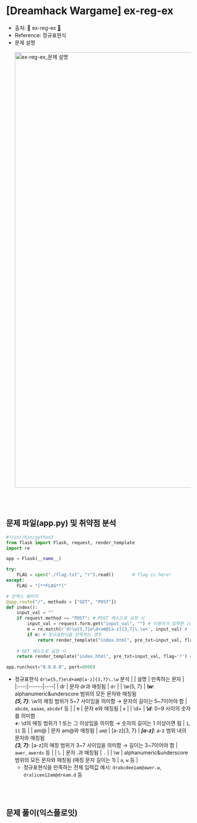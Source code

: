 # [Dreamhack Wargame] ex-reg-ex
* 출처: 🚩 ex-reg-ex [🔗](https://dreamhack.io/wargame/challenges/834/)
* Reference: 정규표현식
* 문제 설명
  <br/><br/>
  <img width="1184" alt="ex-reg-ex_문제 설명" src="https://github.com/augustf86/Today_I_Learn/assets/122844932/50007b1c-f472-442e-a14a-6dffd4ab1ab5">

<br/><br/>

## 문제 파일(app.py) 및 취약점 분석
```python
#!/usr/bin/python3
from flask import Flask, request, render_template
import re

app = Flask(__name__)

try:
    FLAG = open("./flag.txt", "r").read()       # flag is here!
except:
    FLAG = "[**FLAG**]"

# 인덱스 페이지
@app.route("/", methods = ["GET", "POST"])
def index():
    input_val = ""
    if request.method == "POST": # POST 메소드로 요청 시
        input_val = request.form.get("input_val", "") # 이용자가 입력한 input_val 값을 가져옴
        m = re.match(r'dr\w{5,7}e\d+am@[a-z]{3,7}\.\w+', input_val) # 이용자의 입력 값이 정규표현식을 만족하는지 확인함
        if m: # 정규표현식을 만족하는 경우
            return render_template("index.html", pre_txt=input_val, flag=FLAG) # 화면에 이용자의 입력값과 FLAG를 출력함
    
    # GET 메소드로 요청 시
    return render_template("index.html", pre_txt=input_val, flag='?') # 화면에 이용자의 입력값과 Flag: ?를 출력함

app.run(host="0.0.0.0", port=8000)
```
* 정규표현식 ```dr\w{5,7}e\d+am@[a-z]{3,7}\.\w``` 분석
    | | 설명 | 만족하는 문자 |
    |:---:|------|----|
    | dr | 문자 dr과 매칭됨 | ```dr``` |
    | \w{5, 7} | ***\w***: alphanumeric&underscore 범위의 모든 문자와 매칭됨 <br/> ***{5, 7}***: \w의 매칭 범위가 5~7 사이임을 의미함 → 문자의 길이는 5~7이어야 함 | ```abcde```, ```aaaae```, ```abcdef``` 등 |
    | e | 문자 e와 매칭됨 | ```e``` |
    | \d+ | ***\d***: 0~9 사이의 숫자를 의미함 <br/> ***+***: \d의 매칭 범위가 1 또는 그 이상임을 의미함 → 숫자의 길이는 1 이상이면 됨 | ```1```, ```11``` 등 |
    | am@ | 문자 am@와 매칭됨 | ```am@```
    | [a-z]{3, 7} | ***[a-z]***: a-z 범위 내의 문자와 매칭됨 <br/> ***{3, 7}***: [a-z]의 매칭 범위가 3~7 사이임을 의미함 → 길이는 3~7이어야 함 | ```awer```, ```awerds``` 등 |
    | \\. | 문자 .과 매칭됨 | ```.``` |
    | \w | alphanumeric&underscore 범위의 모든 문자와 매칭됨 (매칭 문자 길이는 1) | ```a```, ```w``` 등 |
    - 정규표현식을 만족하는 전체 입력값 예시: ```drabcdee1am@awer.w```, ```dralicee12am@dream.d``` 등

<br/><br/>

## 문제 풀이(익스플로잇)
